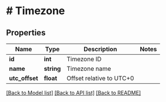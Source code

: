 # # Timezone

## Properties

Name | Type | Description | Notes
------------ | ------------- | ------------- | -------------
**id** | **int** | Timezone ID |
**name** | **string** | Timezone name |
**utc_offset** | **float** | Offset relative to UTC+0 |

[[Back to Model list]](../../README.md#models) [[Back to API list]](../../README.md#endpoints) [[Back to README]](../../README.md)
